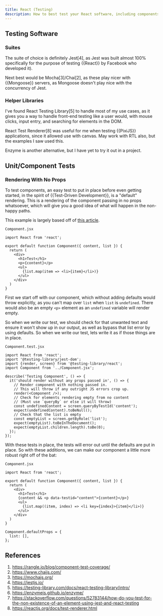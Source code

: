 ```yaml
---
title: React (Testing)
description: How to best test your React software, including components, API calls, etc.
---
```


## Testing Software

### Suites

The suite of choice is definitely Jest[4], as Jest was built almost 100% specifically for the purpose of testing {{React}} by Facebook who developed it). 

Next best would be Mocha[3]/Chai[2], as these play nicer with {{Mongoose}} servers, as Mongoose doesn't play nice with the concurrency of Jest.

### Helper Libraries

I've found React Testing Library[5] to handle most of my use cases, as it gives you a way to handle front-end testing like a user would, with mouse clicks, input entry, and searching for elements in the DOM. 

React Test Renderer[8] was useful for me when testing {{PixiJS}} applications, since it allowed use with canvas. May work with RTL also, but the examples I saw used this.

Enzyme is another alternative, but I have yet to try it out in a project.

## Unit/Component Tests

### Rendering With No Props

To test components, an easy test to put in place before even getting started, in the spirit of {{Test-Driven Development}}, is a "default" rendering. This is a rendering of the component passing in no props whatsoever, which will give you a good idea of what will happen in the non-happy paths. 

This example is largely based off of [this article](https://rangle.io/blog/component-test-coverage/).

`Component.jsx`

```react
import React from 'react';

export default function Component({ content, list }) {
  return (
    <div>
      <h1>Test</h1>
      <p>{content}</p>
      <ul>
        {list.map(item => <li>{item}</li>)}
      </ul>
    </div>
  )
}
```

First we start off with our component, which without adding defaults would throw explicitly, as you can't map over `list` when `list` is `undefined`. There would also be an empty `<p>` element as an  `undefined` variable will render empty.

So when we write our test, we should check for that unwanted text and ensure it won't show up in our output, as well as bypass that list error by using defaults. So when we write our test, lets write it as if those things are in place.

`Component.test.jsx`

```react
import React from 'react';
import '@testing-library/jest-dom';
import {render, screen} from '@testing-library/react';
import Component from '../Component.jsx';

describe('Testing Component', () => {
  it('should render without any props passed in', () => {
    // Render component with nothing passed in.
    // This will throw if any outright JS errors crop up.
    render(<Component />);
    // Check for elements rendering empty from no content
    // (Must use `queryBy` or else it will throw)
    const undefinedContent = screen.queryByTestId('content');
    expect(undefinedContent).toBeNull();
    // Check that the list is empty
    const emptyList = screen.getByRole('list');
    expect(emptyList).toBeInTheDocument();
    expect(emptyList.children.length).toBe(0);
  });
});

```

With these tests in place, the tests will error out until the defaults are put in place. So with these additions, we can make our component a little more robust right off of the bat:

`Component.jsx`

```react
import React from 'react';

export default function Component({ content, list }) {
  return (
    <div>
      <h1>Test</h1>
      {content && <p data-testid="content">{content}</p>}
      <ul>
        {list.map((item, index) => <li key={index}>{item}</li>)}
      </ul>
    </div>
  )
}

Component.defaultProps = {
  list: [],
};
```

## References

1. https://rangle.io/blog/component-test-coverage/
2. https://www.chaijs.com/
3. https://mochajs.org/
4. https://jestjs.io/
5. https://testing-library.com/docs/react-testing-library/intro/
6. https://enzymejs.github.io/enzyme/ 
7. https://stackoverflow.com/questions/52783144/how-do-you-test-for-the-non-existence-of-an-element-using-jest-and-react-testing
8. https://reactjs.org/docs/test-renderer.html
